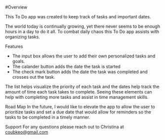 #Overview

 This To Do app was created to keep track of tasks and important dates.

 The world today is continually growing, yet there never seems to be enough hours in a day to do it all. To combat daily chaos this To Do app assists with organizing tasks. 

Features

   - The input box allows the user to add their own personalized tasks and goals.
   - The calander button adds the date the task is started 
   - The check mark button adds the date the task was completed and crosses out the task.

 The list helps visualize the priority of each task and the dates help track the amount of time each task takes to complete. Seeing these elements can help with completing more tasks and assist in time management skills.

Road Map
 In the future, I would like to elevate the app to allow the user to prioritize tasks and set a due date that would allow for reminders so the tasks to be completed in a timely manner. 

Support
 For any questions please reach out to Christina at coubkeo@gmail.com


